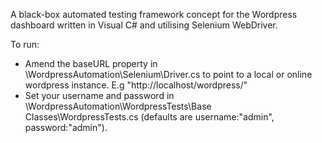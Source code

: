 A black-box automated testing framework concept for the Wordpress dashboard written in Visual C# and utilising Selenium WebDriver.

To run:

- Amend the baseURL property in \WordpressAutomation\Selenium\Driver.cs to point to a local or online wordpress instance. E.g "http://localhost/wordpress/"
- Set your username and password in \WordpressAutomation\WordpressTests\Base Classes\WordpressTests.cs (defaults are username:"admin", password:"admin").
